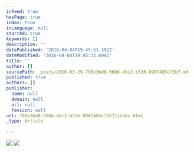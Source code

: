 ```yaml
---
inFeed: true
hasPage: true
inNav: true
inLanguage: null
starred: true
keywords: []
description: ''
datePublished: '2016-04-04T19:45:51.392Z'
dateModified: '2016-04-04T19:45:32.694Z'
title: ''
author: []
sourcePath: _posts/2016-03-29-798e3bd8-56b6-4bc2-b336-8907485c73b7.md
published: true
authors: []
publisher:
  name: null
  domain: null
  url: null
  favicon: null
url: 798e3bd8-56b6-4bc2-b336-8907485c73b7/index.html
_type: Article

---
```

![](https://the-grid-user-content.s3-us-west-2.amazonaws.com/b436ffae-208a-45f8-9e9a-b5c62bfb3e52.png)
![](https://the-grid-user-content.s3-us-west-2.amazonaws.com/52410aa3-122e-4d48-b801-6d75017cae2b.png)